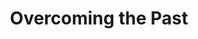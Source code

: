 ---
pid: ch237
title: Overcoming the Past
location_transcription: Penn Treaty Park
coordinates: "[-75.128599415754, 39.966240523828]"
zipcode: '19119'
gen_neighborhood: Northwest Philadelphia
neighborhood: Mount Airy
outside_phl: 
age: '24'
age_range: 20-29
instagram: 
image_file_name: ch_237.jpg
proposal_transcription: |-
  //RIP white privilege//
  BLM
  [large figures trowing representations of white privilege into fire]
topic: Inequality,Social Justice,Race Ethnicity
topic_summary: 0, 0, 0
type: Image
keywords_other: privilege, oppression, power, america, black lives matter
credit: 
image_labels: 
twitter: 
facebook: 
permalink: "/monuments/ch237/"
layout: item-page
---